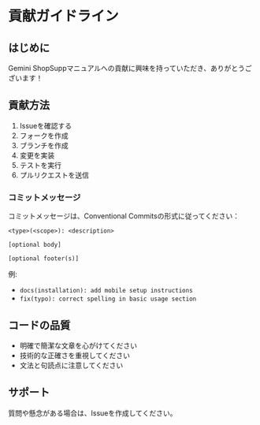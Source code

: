 # 貢献ガイドライン

## はじめに

Gemini ShopSuppマニュアルへの貢献に興味を持っていただき、ありがとうございます！

## 貢献方法

1. Issueを確認する
2. フォークを作成
3. ブランチを作成
4. 変更を実装
5. テストを実行
6. プルリクエストを送信

### コミットメッセージ

コミットメッセージは、Conventional Commitsの形式に従ってください：

```
<type>(<scope>): <description>

[optional body]

[optional footer(s)]
```

例:
- `docs(installation): add mobile setup instructions`
- `fix(typo): correct spelling in basic usage section`

## コードの品質

- 明確で簡潔な文章を心がけてください
- 技術的な正確さを重視してください
- 文法と句読点に注意してください

## サポート

質問や懸念がある場合は、Issueを作成してください。 